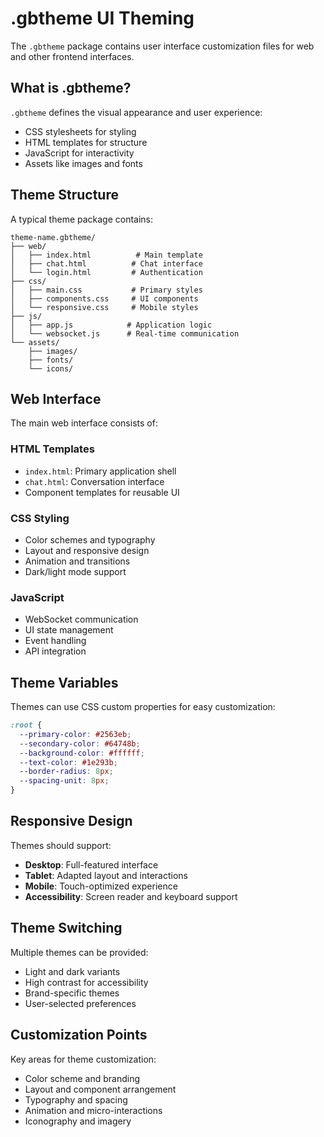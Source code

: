 # .gbtheme UI Theming

The `.gbtheme` package contains user interface customization files for web and other frontend interfaces.

## What is .gbtheme?

`.gbtheme` defines the visual appearance and user experience:
- CSS stylesheets for styling
- HTML templates for structure
- JavaScript for interactivity
- Assets like images and fonts

## Theme Structure

A typical theme package contains:

```
theme-name.gbtheme/
├── web/
│   ├── index.html          # Main template
│   ├── chat.html          # Chat interface
│   └── login.html         # Authentication
├── css/
│   ├── main.css           # Primary styles
│   ├── components.css     # UI components
│   └── responsive.css     # Mobile styles
├── js/
│   ├── app.js            # Application logic
│   └── websocket.js      # Real-time communication
└── assets/
    ├── images/
    ├── fonts/
    └── icons/
```

## Web Interface

The main web interface consists of:

### HTML Templates
- `index.html`: Primary application shell
- `chat.html`: Conversation interface
- Component templates for reusable UI

### CSS Styling
- Color schemes and typography
- Layout and responsive design
- Animation and transitions
- Dark/light mode support

### JavaScript
- WebSocket communication
- UI state management
- Event handling
- API integration

## Theme Variables

Themes can use CSS custom properties for easy customization:

```css
:root {
  --primary-color: #2563eb;
  --secondary-color: #64748b;
  --background-color: #ffffff;
  --text-color: #1e293b;
  --border-radius: 8px;
  --spacing-unit: 8px;
}
```

## Responsive Design

Themes should support:
- **Desktop**: Full-featured interface
- **Tablet**: Adapted layout and interactions
- **Mobile**: Touch-optimized experience
- **Accessibility**: Screen reader and keyboard support

## Theme Switching

Multiple themes can be provided:
- Light and dark variants
- High contrast for accessibility
- Brand-specific themes
- User-selected preferences

## Customization Points

Key areas for theme customization:
- Color scheme and branding
- Layout and component arrangement
- Typography and spacing
- Animation and micro-interactions
- Iconography and imagery
